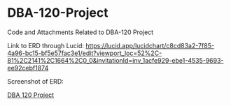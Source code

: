 # DBA-120-Project
Code and Attachments Related to DBA-120 Project


Link to ERD through Lucid: https://lucid.app/lucidchart/c8cd83a2-7f85-4a96-bc15-bf5e57fac3e1/edit?viewport_loc=52%2C-81%2C2141%2C1664%2C0_0&invitationId=inv_1acfe929-ebe1-4535-9693-ee92cebf1874

Screenshot of ERD:

[DBA 120 Project](https://user-images.githubusercontent.com/122575205/231861512-bb5cd50f-c79c-45ad-acaa-3aedc2c7959e.png)
